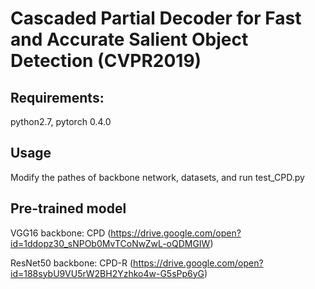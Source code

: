 Cascaded Partial Decoder for Fast and Accurate Salient Object Detection (CVPR2019)
====

Requirements: 
----
python2.7, pytorch 0.4.0

Usage
-----
Modify the pathes of backbone network, datasets, and run test_CPD.py

Pre-trained model
-----
VGG16     backbone: CPD (https://drive.google.com/open?id=1ddopz30_sNPOb0MvTCoNwZwL-oQDMGIW)

ResNet50  backbone: CPD-R (https://drive.google.com/open?id=188sybU9VU5rW2BH2Yzhko4w-G5sPp6yG)
